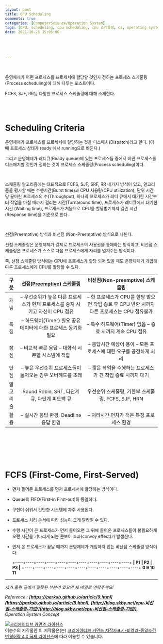 ```yaml
---
layout: post
title: CPU Scheduling
comments: true
categories: [ComputerScience/Operation System]
tags: [CPU, scheduling, cpu scheduling, cpu 스케줄링, os, operating system, 운영체제]
date: 2021-10-26 15:05:00





---
```


<br/>

운영체제가 어떤 프로세스를 프로세서에 할당할 것인가 정하는 프로세스 스케줄링(Process scheduling)에 대해 다루는 포스트이다.

FCFS, SJF, RR등 다양한 프로세스 스케줄링에 대해 소개한다.

<br/>

<br/>

# Scheduling Criteria



운영체제가 프로세스를 프로세서에 할당하는 것을 디스패치(Dispatch)라고 한다. (이때 프로세스 상태가 ready 에서 running으로 바뀐다.)

그리고 운영체제가 레디큐(Ready queue)에 있는 프로세스들 중에서 어떤 프로세스를 디스패치할 것인가 정하는 것이 프로세스 스케줄링(Process scheduling)이다.

<br/>

스케줄링 알고리즘에는 대표적으로 FCFS, SJF, SRF, RR 네가지 방식이 있고, 알고리즘을 평가할 때는 수행시간(Burst time)과  CPU 사용량(CPU utilization), 단위 시간 당 끝마친 프로세스의 수(Throughput), 하나의 프로세스가 레디 큐에서 대기한 시간부터 작업을 마칠 때까지 걸리는 시간(Turnaround time), 프로세스가 레디큐에서 대기한 시간 (Waiting time), 프로세스가 처음으로 CPU를 할당받기까지 걸린 시간(Response time)을 기준으로 한다.

<br/>

선점(Preemptive) 방식과 비선점 (Non-Preemptive) 방식으로 나뉜다.

선점 스케줄링은 운영체제가 강제로 프로세스의 사용권을 통제하는 방식이고, 비선점 스케줄링은 프로세스가 스스로 다음 프로세스에게 자리를 넘겨주는 방식이다.

즉, 선점 스케줄링 방식에는 CPU에 프로세스가 할당 되어 있을 때도 운영체제가 개입해 다른 프로세스에게 CPU를 할당할 수 있다.

|   구분   | [**선점(Preemptive)**](http://blog.skby.net/cpu-선점-스케줄링-기법/) [**스케줄링**](http://blog.skby.net/cpu-선점-스케줄링-기법/) |           **비선점(Non-preemptive)** **스케줄링**            |
| :------: | :----------------------------------------------------------: | :----------------------------------------------------------: |
|   개념   | – 우선순위가 높은 다른 프로세스가 현재 프로세스를 중지 시키고 자신이 CPU 점유 | – 한 프로세스가 CPU를 할당 받으면 작업 종료 후 CPU 반환 시까지 다른 프로세스는 CPU 점유불가 |
|   특징   | – 하드웨어(Timer) 필요  공유 데이터에 대한 프로세스 동기화 필요 |   – 특수 하드웨어(Timer) 없음 – 종료 시까지 계속 CPU 점유    |
|   장점   |       – 비교적 빠른 응답 – 대화식 시분할 시스템에 적합       | – 응답시간 예상이 용이 – 모든 프로세스에 대한 요구를 공정하게 처리 |
|   단점   |  – 높은 우선순위 프로세스들이 들어오는 경우 오버헤드를 초래  |  – 짧은 작업을 수행하는 프로세스가 긴 작업 종료 시까지 대기  |
| 알고리즘 |        Round Robin, SRT, 다단계 큐, 다단계 피드백 큐         |      우선순위 스케줄링, 기한부 스케줄링, FCFS, SJF, HRN      |
|   활용   |            – 실시간 응답 환경, Deadline 응답 환경            |          – 처리시간 편차가 적은 특정 프로세스 환경           |

<br/>

<br/>

<br/>

<br/>

<br/>

# FCFS (First-Come, First-Served)

- 먼저 들어온 프로세스를 먼저 프로세서에 할당하는 방식이다.

- Queue의 FIFO(First-in First-out)와 동일하다.

- 구현이 쉬워서 간단한 시스템에 자주 사용된다.

- 프로세스 처리 순서에 따라 성능이 크게 달라질 수 있다.

- 수행 시간이 큰 프로세스가 먼저 들어오면 그 뒤에 들어온 프로세스들이 불필요하게 오랜 시간을 기다리게 되는 콘보이 효과(convoy effect)가 발생한다.

- 먼저 온 프로세스가 끝날 때까지 운영체제가 개입하지 않는 비선점 스케줄링 방식이다.

  +----+----+----+----+----+----+----+----+----+----+----+
  **|                     P1                   						  | P2 | P3 |**
  +----+----+----+----+----+----+----+----+----+----+----+
  **0                                            						9    10   11**

  

------

*제가 올린 글에서 잘못된 부분이 있으면 제 메일로 연락주세요!*

*Reference :  **[https://parksb.github.io/article/9.html](https://parksb.github.io/article/9.html)**, **[http://blog.skby.net/cpu-비선점-스케줄링-기법/](http://blog.skby.net/cpu-비선점-스케줄링-기법/)**, Operation System Concept*



<a rel="license" href="http://creativecommons.org/licenses/by-nc-sa/4.0/"><img alt="크리에이티브 커먼즈 라이선스" style="border-width:0" src="https://i.creativecommons.org/l/by-nc-sa/4.0/88x31.png" /></a><br /><span xmlns:cc="http://creativecommons.org/ns#" property="cc:attributionName">이승수</span>의 저작물인 이 저작물은(는) <a rel="license" href="http://creativecommons.org/licenses/by-nc-sa/4.0/">크리에이티브 커먼즈 저작자표시-비영리-동일조건변경허락 4.0 국제 라이선스</a>에 따라 이용할 수 있습니다.

